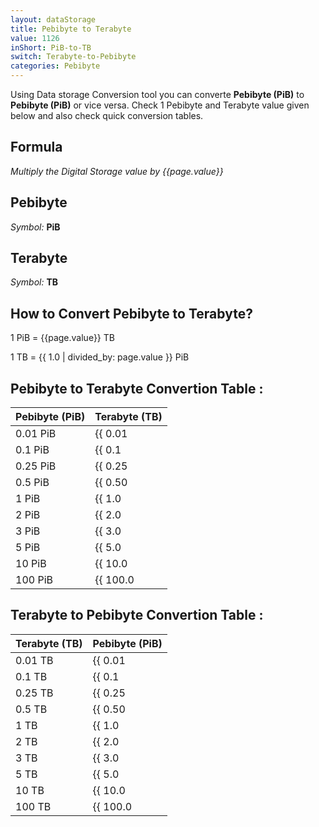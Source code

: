```yaml
---
layout: dataStorage
title: Pebibyte to Terabyte
value: 1126
inShort: PiB-to-TB
switch: Terabyte-to-Pebibyte
categories: Pebibyte
---
```


Using Data storage Conversion tool you can converte **Pebibyte (PiB)** to **Pebibyte (PiB)** or vice versa. Check 1 Pebibyte and Terabyte value given below and also check quick conversion tables.

## Formula
*Multiply the Digital Storage value by {{page.value}}*

## Pebibyte
*Symbol:* **PiB**

## Terabyte
*Symbol:* **TB**

## How to Convert Pebibyte to Terabyte?

1 PiB = {{page.value}} TB

1 TB = {{ 1.0 | divided_by: page.value }} PiB


## Pebibyte to Terabyte Convertion Table :

| Pebibyte (PiB) | Terabyte (TB) |
| ---- | ---- |
| 0.01 PiB | {{ 0.01 | times: page.value }} TB |
| 0.1 PiB | {{ 0.1 | times: page.value }} TB |
| 0.25 PiB | {{ 0.25 | times: page.value }} TB |
| 0.5 PiB | {{ 0.50 | times: page.value }} TB |
| 1 PiB | {{ 1.0 | times: page.value }} TB |
| 2 PiB | {{ 2.0 | times: page.value }} TB |
| 3 PiB | {{ 3.0 | times: page.value }} TB |
| 5 PiB | {{ 5.0 | times: page.value }} TB |
| 10 PiB | {{ 10.0 | times: page.value }} TB |
| 100 PiB | {{ 100.0 | times: page.value }} TB |

## Terabyte to Pebibyte Convertion Table :

| Terabyte (TB) | Pebibyte (PiB) |
| ---- | ---- |
| 0.01 TB | {{ 0.01 | divided_by: page.value }} PiB |
| 0.1 TB | {{ 0.1 | divided_by: page.value }} PiB |
| 0.25 TB | {{ 0.25 | divided_by: page.value }} PiB |
| 0.5 TB | {{ 0.50 | divided_by: page.value }} PiB |
| 1 TB | {{ 1.0 | divided_by: page.value }} PiB |
| 2 TB | {{ 2.0 | divided_by: page.value }} PiB |
| 3 TB | {{ 3.0 | divided_by: page.value }} PiB |
| 5 TB | {{ 5.0 | divided_by: page.value }} PiB |
| 10 TB | {{ 10.0 | divided_by: page.value }} PiB |
| 100 TB | {{ 100.0 | divided_by: page.value }} PiB |


<script>
document.getElementById('selectInput')[21].selected = true
document.getElementById('selectOutput')[16].selected = true
</script>
